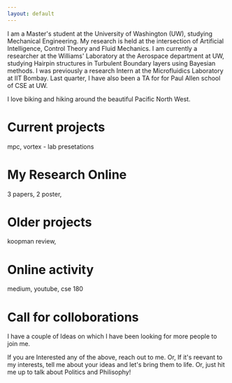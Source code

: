 ```yaml
---
layout: default
---
```


I am a Master's student at the University of Washington (UW), studying Mechanical Engineering. My research is held at the intersection of Artificial Intelligence, Control Theory and Fluid Mechanics. I am currently a researcher at the Williams' Laboratory at the Aerospace department at UW, studying Hairpin structures in Turbulent Boundary layers using Bayesian methods. I was previously a research Intern at the Microfluidics Laboratory at IIT Bombay. Last quarter, I have also been a TA for for Paul Allen school of CSE at UW. 

I love biking and hiking around the beautiful Pacific North West.


# Current projects
mpc, vortex - lab presetations

# My Research Online
3 papers, 2 poster, 

# Older projects
koopman review, 

# Online activity
medium, youtube, cse 180

# Call for colloborations
I have a couple of Ideas on which I have been looking for more people to join me.


If you are Interested any of the above, reach out to me. Or, If it's reevant to my interests, tell me about your ideas and let's bring them to life. Or, just hit me up to talk about Politics and Philisophy! 








